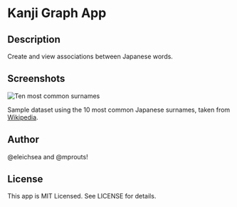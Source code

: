 # Kanji Graph App

## Description

Create and view associations between Japanese words.

## Screenshots


![Ten most common surnames](http://i.imgur.com/ZYj8OHw.png)

Sample dataset using the 10 most common Japanese surnames, taken from [Wikipedia](http://en.wikipedia.org/wiki/List_of_most_common_surnames_in_Asia#Japan "wikipedia").

## Author

@eleichsea and @mprouts!

## License

This app is MIT Licensed. See LICENSE for details.